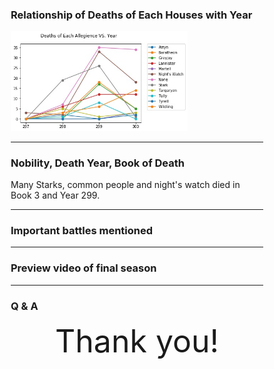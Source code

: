 ### Relationship of Deaths of Each Houses with Year

<html>
<head>
<style>
* {
  box-sizing: border-box;
}

.column {
  float: left;
  width: 100%;
  padding: 5px;
}

/* Clearfix (clear floats) */
.row::after {
  content: "";
  clear: both;
  display: table;
}
</style>
</head>
<body>

<div class="row">
  <div class="column">
    <img src="./fig/Deaths_Years.jpg" style="width:70%">
  </div>

</div>

</body>
</html>

---

### Nobility, Death Year, Book of Death

<p> Many Starks, common people and night's watch died in Book 3 and Year 299. </p>

<div id = "dyiaVis"></div>

---

### Important battles mentioned

<div id="battlerVis"></div>

---

### Preview video of final season

<!-- .slide: data-background-iframe="https://www.youtube.com/embed/rlR4PJn8b8I" data-background-interactive -->

---

### Q & A

<center style="font-size:50px;"> Thank you! </center>
